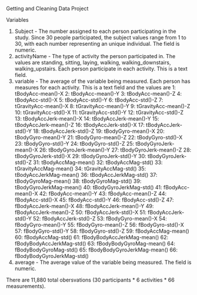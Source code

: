 Getting and Cleaning Data Project

Variables
1) Subject - The number assigned to each person participating in the study. Since 30 people participated, the subject values range from 1 to 30, with each number representing an unique individual. The field is numeric.
2) activityName - The type of activity the person participated in. The values are standing, sitting, laying, walking, walking_downstairs, walking_upstairs. Each person participate in each activity. This is a text field.
3) variable - The average of the variable being measured. Each person has measures for each activity. This is a text field and the values are
         1:           tBodyAcc-mean()-X
         2:           tBodyAcc-mean()-Y
         3:           tBodyAcc-mean()-Z
         4:            tBodyAcc-std()-X
         5:            tBodyAcc-std()-Y
         6:            tBodyAcc-std()-Z
         7:        tGravityAcc-mean()-X
         8:        tGravityAcc-mean()-Y
         9:        tGravityAcc-mean()-Z
        10:         tGravityAcc-std()-X
        11:         tGravityAcc-std()-Y
        12:         tGravityAcc-std()-Z
        13:       tBodyAccJerk-mean()-X
        14:       tBodyAccJerk-mean()-Y
        15:       tBodyAccJerk-mean()-Z
        16:        tBodyAccJerk-std()-X
        17:        tBodyAccJerk-std()-Y
        18:        tBodyAccJerk-std()-Z
        19:          tBodyGyro-mean()-X
        20:          tBodyGyro-mean()-Y
        21:          tBodyGyro-mean()-Z
        22:           tBodyGyro-std()-X
        23:           tBodyGyro-std()-Y
        24:           tBodyGyro-std()-Z
        25:      tBodyGyroJerk-mean()-X
        26:      tBodyGyroJerk-mean()-Y
        27:      tBodyGyroJerk-mean()-Z
        28:       tBodyGyroJerk-std()-X
        29:       tBodyGyroJerk-std()-Y
        30:       tBodyGyroJerk-std()-Z
        31:          tBodyAccMag-mean()
        32:           tBodyAccMag-std()
        33:       tGravityAccMag-mean()
        34:        tGravityAccMag-std()
        35:      tBodyAccJerkMag-mean()
        36:       tBodyAccJerkMag-std()
        37:         tBodyGyroMag-mean()
        38:          tBodyGyroMag-std()
        39:     tBodyGyroJerkMag-mean()
        40:      tBodyGyroJerkMag-std()
        41:           fBodyAcc-mean()-X
        42:           fBodyAcc-mean()-Y
        43:           fBodyAcc-mean()-Z
        44:            fBodyAcc-std()-X
        45:            fBodyAcc-std()-Y
        46:            fBodyAcc-std()-Z
        47:       fBodyAccJerk-mean()-X
        48:       fBodyAccJerk-mean()-Y
        49:       fBodyAccJerk-mean()-Z
        50:        fBodyAccJerk-std()-X
        51:        fBodyAccJerk-std()-Y
        52:        fBodyAccJerk-std()-Z
        53:          fBodyGyro-mean()-X
        54:          fBodyGyro-mean()-Y
        55:          fBodyGyro-mean()-Z
        56:           fBodyGyro-std()-X
        57:           fBodyGyro-std()-Y
        58:           fBodyGyro-std()-Z
        59:          fBodyAccMag-mean()
        60:           fBodyAccMag-std()
        61:  fBodyBodyAccJerkMag-mean()
        62:   fBodyBodyAccJerkMag-std()
        63:     fBodyBodyGyroMag-mean()
        64:      fBodyBodyGyroMag-std()
        65: fBodyBodyGyroJerkMag-mean()
        66:  fBodyBodyGyroJerkMag-std()
4) average - The average value of the variable being measured. The field is numeric.

There are 11,880 total obersvations (30 participants * 6 activities * 66 measurements).
